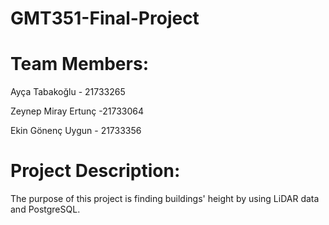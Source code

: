 # GMT351-Final-Project
# Team Members:
  Ayça Tabakoğlu - 21733265
  
  
  Zeynep Miray Ertunç -21733064
  
  
  Ekin Gönenç Uygun - 21733356
  
 # Project Description: 
The purpose of this project is finding buildings' height by using LiDAR data and PostgreSQL. 
